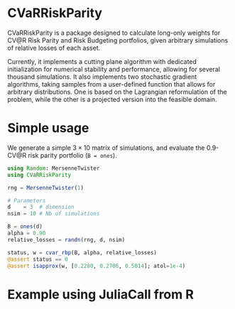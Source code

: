 # CVaRRiskParity

CVaRRiskParity is a package designed to calculate long-only weights for
CV@R Risk Parity and Risk Budgeting portfolios,
given arbitrary simulations of relative losses of each asset.

Currently, it implements a cutting plane algorithm
with dedicated initialization for numerical stability and performance,
allowing for several thousand simulations.
It also implements two stochastic gradient algorithms,
taking samples from a user-defined function that allows for
arbitrary distributions.
One is based on the Lagrangian reformulation of the problem,
while the other is a projected version into the feasible domain.

# Simple usage

We generate a simple $3 \times 10$ matrix of simulations,
and evaluate the 0.9-CV@R risk parity portfolio (`B = ones`).

```julia
using Random: MersenneTwister
using CVaRRiskParity

rng = MersenneTwister(1)

# Parameters
d    = 3  # dimension
nsim = 10 # Nb of simulations

B = ones(d)
alpha = 0.90
relative_losses = randn(rng, d, nsim)

status, w = cvar_rbp(B, alpha, relative_losses)
@assert status == 0
@assert isapprox(w, [0.2280, 0.2706, 0.5014]; atol=1e-4)
```

# Example using JuliaCall from R
